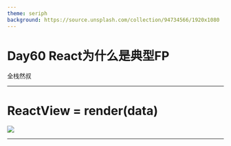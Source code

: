 ```yaml
---
theme: seriph
background: https://source.unsplash.com/collection/94734566/1920x1080
---
```


# Day60 React为什么是典型FP
全栈然叔

---

# ReactView = render(data)
![](https://gitee.com/josephxia/picgo/raw/master/juejin/20220302155000.png)

---


